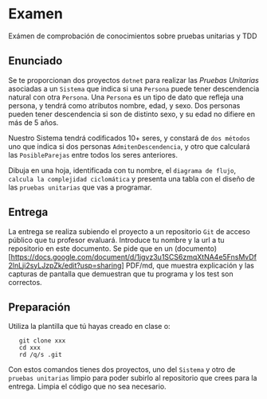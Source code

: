 # Examen  
Exámen de comprobación de conocimientos sobre pruebas unitarias y TDD

## Enunciado
Se te proporcionan dos proyectos `dotnet` para realizar las *Pruebas Unitarias* asociadas a un `Sistema` que indica si una `Persona` puede tener descendencia natural con otra `Persona`.
Una `Persona` es un tipo de dato que refleja una persona, y tendrá como atributos nombre, edad, y sexo.
Dos personas pueden tener descendencia si son de distinto sexo, y su edad no difiere en más de 5 años.

Nuestro Sistema tendrá codificados 10+ seres, y constará de `dos métodos` uno que indica si dos personas `AdmitenDescendencia`, y otro que calculará las `PosibleParejas` entre todos los seres anteriores.

Dibuja en una hoja, identificada con tu nombre, el `diagrama de flujo`, `calcula la complejidad ciclomática` y presenta una tabla con el diseño de las `pruebas unitarias` que vas a  programar.

## Entrega
  La entrega se realiza subiendo el proyecto a un repositorio `Git` de acceso público que tu profesor evaluará. Introduce tu nombre y la url a tu repositorio en este documento.
  Se pide que en un (documento)[https://docs.google.com/document/d/1jgvz3u1SCS6zmqXtNA4e5FnsMvDf2lnLji2syLJzpZk/edit?usp=sharing] PDF/md, que muestra explicación y las capturas de pantalla que demuestran que tu programa y los test son correctos.

## Preparación
Utiliza la plantilla que tú hayas creado en clase o:
```
   git clone xxx
   cd xxx
   rd /q/s .git
```
Con estos comandos tienes dos proyectos, uno del `Sistema` y otro de `pruebas unitarias` limpio para poder subirlo al repositorio que crees para la entrega. Limpia el código que no sea necesario. 

